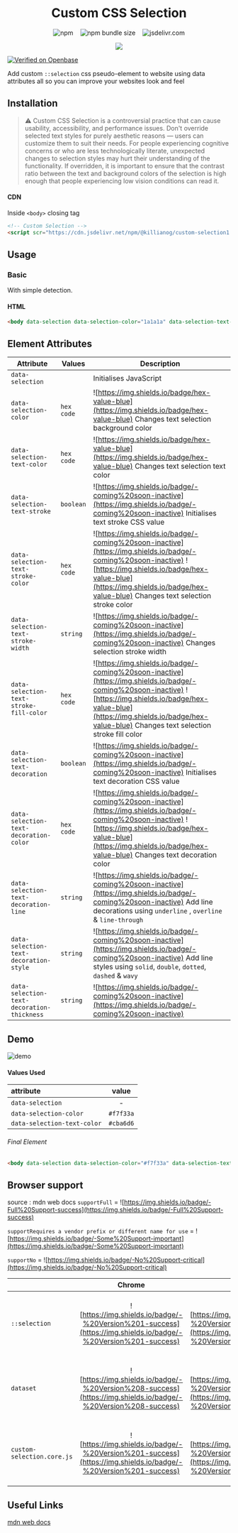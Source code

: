 <h1 align="center">Custom CSS Selection</h1>

<div style="display: flex;
    align-content: center;
    justify-content: center;
    column-gap: 1rem;
}" align="center">
<img alt="npm" src="https://img.shields.io/npm/v/custom-selection?color=D9B4FF&logo=npm">
<img alt="npm bundle size" src="https://img.shields.io/bundlephobia/min/custom-selection?color=1a1a1a&label=size">
<img alt="jsdelivr.com" src="https://www.jsdelivr.com/package/npm/custom-selection">
</div>

<p align="center">
  <img src="https://github.com/killianog/css-selection/blob/8d4a36c3ea34000a7b3ab71bc1b82c14a939b170/assets/star-small.png?raw=1" />
</p>

[![Verified on Openbase](https://badges.openbase.com/js/verified/custom-selection.svg?token=8O/ktg1dftqn4fQUBW2IV70hSmAg++fAyPJfsBHBqiw=)](https://openbase.com/js/custom-selection?utm_source=embedded&amp;utm_medium=badge&amp;utm_campaign=rate-badge)

Add custom `::selection` css pseudo-element to website using data attributes all so you can improve your websites look and feel


## Installation

> ⚠️ Custom CSS Selection is a controversial practice that can cause usability, accessibility, and performance issues. Don't override selected text styles for purely aesthetic reasons — users can customize them to suit their needs. For people experiencing cognitive concerns or who are less technologically literate, unexpected changes to selection styles may hurt their understanding of the functionality. If overridden, it is important to ensure that the contrast ratio between the text and background colors of the selection is high enough that people experiencing low vision conditions can read it.


#### CDN

Inside `<body>` closing tag

```html
<!-- Custom Selection -->
<script scr="https://cdn.jsdelivr.net/npm/@killianog/custom-selection1.0.0/dist/custom-selection.core.js"></script>
```

## Usage

### Basic

With simple detection.

#### HTML

```html
<body data-selection data-selection-color="1a1a1a" data-selection-text-color="#fffff"></body>
```

## Element Attributes

| Attribute                                  | Values     | Description                                                  |
| ------------------------------------------ | ---------- | ------------------------------------------------------------ |
| `data-selection`                           |            | Initialises JavaScript                                       |
| `data-selection-color`                     | `hex code` | ![https://img.shields.io/badge/hex-value-blue](https://img.shields.io/badge/hex-value-blue) Changes text selection background color |
| `data-selection-text-color`                | `hex code` | ![https://img.shields.io/badge/hex-value-blue](https://img.shields.io/badge/hex-value-blue) Changes text selection text color |
| `data-selection-text-stroke`               | `boolean`  | ![https://img.shields.io/badge/-coming%20soon-inactive](https://img.shields.io/badge/-coming%20soon-inactive) Initialises text stroke CSS value |
| `data-selection-text-stroke-color`         | `hex code` | ![https://img.shields.io/badge/-coming%20soon-inactive](https://img.shields.io/badge/-coming%20soon-inactive) ![https://img.shields.io/badge/hex-value-blue](https://img.shields.io/badge/hex-value-blue) Changes text selection stroke color |
| `data-selection-text-stroke-width`         | `string`   | ![https://img.shields.io/badge/-coming%20soon-inactive](https://img.shields.io/badge/-coming%20soon-inactive) Changes selection stroke width |
| `data-selection-text-stroke-fill-color`    | `hex code` | ![https://img.shields.io/badge/-coming%20soon-inactive](https://img.shields.io/badge/-coming%20soon-inactive) ![https://img.shields.io/badge/hex-value-blue](https://img.shields.io/badge/hex-value-blue) Changes text selection stroke fill color |
| `data-selection-text-decoration`           | `boolean`  | ![https://img.shields.io/badge/-coming%20soon-inactive](https://img.shields.io/badge/-coming%20soon-inactive) Initialises text decoration CSS value |
| `data-selection-text-decoration-color`     | `hex code` | ![https://img.shields.io/badge/-coming%20soon-inactive](https://img.shields.io/badge/-coming%20soon-inactive) ![https://img.shields.io/badge/hex-value-blue](https://img.shields.io/badge/hex-value-blue) Changes text decoration color |
| `data-selection-text-decoration-line`      | `string`   | ![https://img.shields.io/badge/-coming%20soon-inactive](https://img.shields.io/badge/-coming%20soon-inactive) Add line decorations using `underline` , `overline` & `line-through` |
| `data-selection-text-decoration-style`     | `string`   | ![https://img.shields.io/badge/-coming%20soon-inactive](https://img.shields.io/badge/-coming%20soon-inactive) Add line styles using `solid`, `double`, `dotted`, `dashed` & `wavy` |
| `data-selection-text-decoration-thickness` | `string`   | ![https://img.shields.io/badge/-coming%20soon-inactive](https://img.shields.io/badge/-coming%20soon-inactive) |

## Demo

![demo](https://user-images.githubusercontent.com/83577130/189996561-4e541c42-f857-4a28-82ab-42b818972cc1.gif)

#### Values Used

| attribute                   |   value   |
| :-------------------------- | :-------: |
| `data-selection`            |     -     |
| `data-selection-color`      | `#f7f33a` |
| `data-selection-text-color` | `#cba6d6` |

###### Final Element

```html
<body data-selection data-selection-color="#f7f33a" data-selection-text-color="#cba6d6"></body>
```

## Browser support

source : mdn web docs
`supportFull` = ![https://img.shields.io/badge/-Full%20Support-success](https://img.shields.io/badge/-Full%20Support-success)

`supportRequires a vendor prefix or different name for use` = ![https://img.shields.io/badge/-Some%20Support-important](https://img.shields.io/badge/-Some%20Support-important)

`supportNo` = ![https://img.shields.io/badge/-No%20Support-critical](https://img.shields.io/badge/-No%20Support-critical)

|                            |                            Chrome                            |                             Edge                             |                           Firefox                            |                            Opera                             |                            Safari                            |                        Chrome Android                        |                     Firefox for Android                      |                        Opera Android                         |                        Safari on iOS                         |                       Samsung Internet                       |                       WebView Android                        |
| :------------------------- | :----------------------------------------------------------: | :----------------------------------------------------------: | :----------------------------------------------------------: | :----------------------------------------------------------: | :----------------------------------------------------------: | :----------------------------------------------------------: | :----------------------------------------------------------: | :----------------------------------------------------------: | :----------------------------------------------------------: | :----------------------------------------------------------: | :----------------------------------------------------------: |
| `::selection`              | ![https://img.shields.io/badge/-%20Version%201-success](https://img.shields.io/badge/-%20Version%201-success) | ![https://img.shields.io/badge/-%20Version%2012-success](https://img.shields.io/badge/-%20Version%2012-success) | ![https://img.shields.io/badge/-%20Version%2062-success](https://img.shields.io/badge/-%20Version%2062-success) | ![https://img.shields.io/badge/-%20Version%209.5-success](https://img.shields.io/badge/-%20Version%209.5-success) | ![https://img.shields.io/badge/-%20Version%201.1-success](https://img.shields.io/badge/-%20Version%201.1-success) | ![https://img.shields.io/badge/-%20Version%2018-success](https://img.shields.io/badge/-%20Version%2018-success) | ![https://img.shields.io/badge/-%20Version%2062-success](https://img.shields.io/badge/-%20Version%2062-success) | ![https://img.shields.io/badge/-%20Version%2014-success](https://img.shields.io/badge/-%20Version%2014-success) | ![https://img.shields.io/badge/-No%20Support-critical](https://img.shields.io/badge/-No%20Support-critical) | ![https://img.shields.io/badge/-%20Version%201.0-success](https://img.shields.io/badge/-%20Version%201.0-success) | ![https://img.shields.io/badge/-%20Version%2037-success](https://img.shields.io/badge/-%20Version%2037-success) |
| `dataset`                  | ![https://img.shields.io/badge/-%20Version%208-success](https://img.shields.io/badge/-%20Version%208-success) | ![https://img.shields.io/badge/-%20Version%2012-success](https://img.shields.io/badge/-%20Version%2012-success) | ![https://img.shields.io/badge/-%20Version%206-success](https://img.shields.io/badge/-%20Version%206-success) | ![https://img.shields.io/badge/-%20Version%2011-success](https://img.shields.io/badge/-%20Version%2011-success) | ![https://img.shields.io/badge/-%20Version%205.1-success](https://img.shields.io/badge/-%20Version%205.1-success) | ![https://img.shields.io/badge/-%20Version%2018-success](https://img.shields.io/badge/-%20Version%2018-success) | ![https://img.shields.io/badge/-%20Version%206-success](https://img.shields.io/badge/-%20Version%206-success) | ![https://img.shields.io/badge/-%20Version%2011-success](https://img.shields.io/badge/-%20Version%2011-success) | ![https://img.shields.io/badge/-%20Version%205-success](https://img.shields.io/badge/-%20Version%205-success) | ![https://img.shields.io/badge/-%20Version%201.1-success](https://img.shields.io/badge/-%20Version%201.0-success) | ![https://img.shields.io/badge/-%20Version%203-success](https://img.shields.io/badge/-%20Version%203-success) |
| `custom-selection.core.js` | ![https://img.shields.io/badge/-%20Version%201-success](https://img.shields.io/badge/-%20Version%201-success) | ![https://img.shields.io/badge/-%20Version%2012-success](https://img.shields.io/badge/-%20Version%2012-success) | ![https://img.shields.io/badge/-%20Version%2062-success](https://img.shields.io/badge/-%20Version%2062-success) | ![https://img.shields.io/badge/-%20Version%209.5-success](https://img.shields.io/badge/-%20Version%209.5-success) | ![https://img.shields.io/badge/-%20Version%201.1-success](https://img.shields.io/badge/-%20Version%201.1-success) | ![https://img.shields.io/badge/-%20Version%2018-success](https://img.shields.io/badge/-%20Version%2018-success) | ![https://img.shields.io/badge/-%20Version%2062-success](https://img.shields.io/badge/-%20Version%2062-success) | ![https://img.shields.io/badge/-%20Version%2014-success](https://img.shields.io/badge/-%20Version%2014-success) | ![https://img.shields.io/badge/-No%20Support-critical](https://img.shields.io/badge/-No%20Support-critical) | ![https://img.shields.io/badge/-%20Version%201.0-success](https://img.shields.io/badge/-%20Version%201.0-success) | ![https://img.shields.io/badge/-%20Version%2037-success](https://img.shields.io/badge/-%20Version%2037-success) |


## Useful Links

[mdn web docs ](https://developer.mozilla.org/en-US/docs/Web/CSS/::selection)